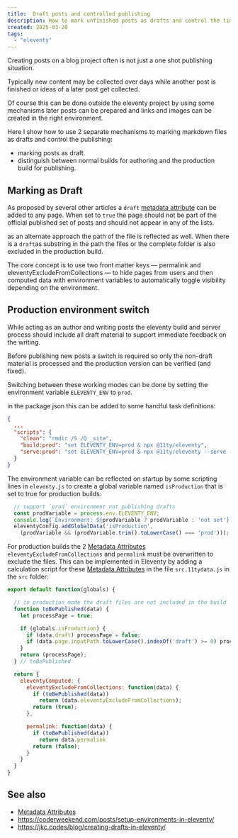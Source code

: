 ```yaml
---
title:  Draft posts and controlled publishing
description: How to mark unfinished posts as drafts and control the time of publishing
created: 2025-03-20
tags:
  - "eleventy"
---
```


Creating posts on a blog project often is not just a one shot publishing situation.

Typically new content may be collected over days while another post is finished or ideas of a later post get collected.

Of course this can be done outside the eleventy project by using some mechanisms later posts can be prepared and links and images can be created in the right environment.

Here I show how to use 2 separate mechanisms to marking markdown files as drafts and control the publishing:

* marking posts as draft.
* distinguish between normal builds for authoring and the production build for publishing.


## Marking as Draft

As proposed by several other articles a `draft` [metadata attribute](../2025/0703-11ty-metadata.md) can be added to any page.  When set
to `true` the page should not be part of the official published set of posts and should not appear in any of the lists.

as an alternate approach the path of the file is reflected as well. When there is a `draft`as substring in the path the files or the complete folder is also excluded in the production build.


 The core concept is to use two front matter keys — permalink and eleventyExcludeFromCollections — to hide pages from users and then computed data with environment variables to automatically toggle visibility depending on the environment.


## Production environment switch

While acting as an author and writing posts the eleventy build and server process should include all draft material
to support immediate feedback on the writing.

Before publishing new posts a switch is required so only the non-draft material is processed and the production version can be verified (and fixed).

Switching between these working modes can be done by setting the environment variable `ELEVENTY_ENV` to `prod`.

in the package json this can be added to some handful task definitions:

``` json
{
  ...
  "scripts": {
    "clean": "rmdir /S /Q _site",
    "build:prod": "set ELEVENTY_ENV=prod & npx @11ty/eleventy",
    "serve:prod": "set ELEVENTY_ENV=prod & npx @11ty/eleventy --serve --incremental",
  }
}
```

The environment variable can be reflected on startup by some scripting lines in `eleventy.js` to create a global variable
named `isProduction` that is set to true for production builds:

``` js
  // support `prod` environment not publishing drafts 
  const prodVariable = process.env.ELEVENTY_ENV;
  console.log(`Environment: ${prodVariable ? prodVariable : 'not set'}`);
  eleventyConfig.addGlobalData('isProduction', 
    (prodVariable && (prodVariable.trim().toLowerCase() === 'prod')));
```

For production builds the 2 [Metadata Attributes](../2025/0703-11ty-metadata.md) `eleventyExcludeFromCollections` and `permalink` must
be overwritten to exclude the files.  This can be implemented in Eleventy by adding a calculation script for these
[Metadata Attributes](../2025/0703-11ty-metadata.md) in the file `src.11tydata.js` in the `src` folder:  

``` js
export default function(globals) {

  // in production mode the draft files are not included in the build
  function toBePublished(data) {
    let processPage = true;

    if (globals.isProduction) {
      if (data.draft) processPage = false;
      if (data.page.inputPath.toLowerCase().indexOf('draft') >= 0) processPage = false;
    }
    return (processPage);
  } // toBePublished

  return {
    eleventyComputed: {
      eleventyExcludeFromCollections: function(data) {
        if (toBePublished(data))
          return (data.eleventyExcludeFromCollections);
        return (true);
      },

      permalink: function(data) {
        if (toBePublished(data))
          return data.permalink
        return (false);
      }
    }
  }
}
```


## See also

* [Metadata Attributes](../2025/0703-11ty-metadata.md)
* <https://coderweekend.com/posts/setup-environments-in-eleventy/>
* <https://jkc.codes/blog/creating-drafts-in-eleventy/>
